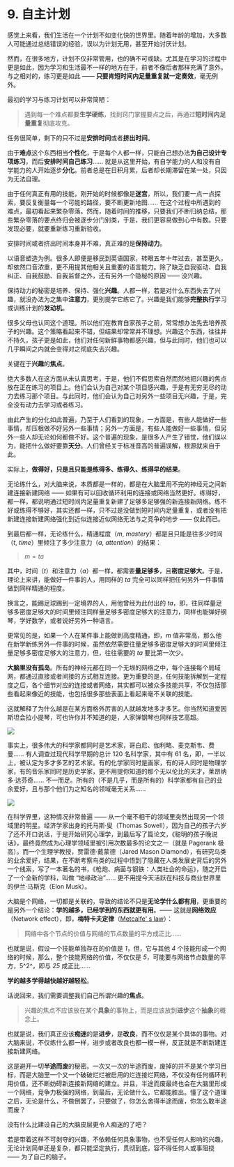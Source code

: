 # 9. 自主计划

感觉上来看，我们生活在一个计划不如变化快的世界里。随着年龄的增加，大多数人可能通过总结错误的经验，误以为计划无用，甚至开始讨厌计划。

然而，在很多地方，计划不仅非常管用，也的确不可或缺。尤其是在学习的过程中更是如此，因为学习和生活最不一样的地方在于，前者不像后者那样充满了意外。与之相对的，练习更是如此 ——  **只要肯短时间内足量重复就一定奏效**，毫无例外。

最初的学习与练习计划可以非常简陋：

> 遇到每一个难点都要**生学硬练**，找到窍门掌握要点之后，再通过**短时间内足量重复**彻底攻克。

任务很简单，剩下的只不过是**安排时间**或者**挤出时间**。

由于**难点**这个东西相当**个性化**，于是每个人都一样，只能自己想办法**为自己设计专项练习**，而后**安排时间自己练习**…… 就是从这里开始，有自学能力的人和没有自学能力的人开始逐步**分化**。前者总是在日积月累，后者却长期滞留在某一处，只因为无法自理。

由于任何真正有用的技能，刚开始的时候都像是**迷宫**，所以，我们要一点一点探索，要反复衡量每一个可能的路径，要不断更新地图…… 在这个过程中所遇到的难点，最初看起来繁杂零落。然而，随着时间的推移，只要我们不断归纳总结，那些繁杂零落的要点终归会被逐步分门别类，于是，我们更容易做到心中有数。只要发现必要，就要重新练习重新验收。

安排时间或者挤出时间本身并不难，真正难的是**保持动力**。

以语音塑造为例。很多人即便是移民到英语国家，转眼五年十年过去，甚至更久，却依然口音浓重，更不用提其他相关且重要的语言能力。除了缺乏自我驱动、自我纠正、自我鼓励、自我监督之外，还有另外一个隐秘的原因 —— 没兴趣。

保持动力的秘密是培养、保持、强化**兴趣**。人都一样，若是对什么东西失去了兴趣，就没办法为之集中**注意力**，更别提学它练它了。兴趣是我们能够**完整执行**学习或训练计划的**发动机**。

很多父母也认同这个道理。所以他们在教育自家孩子之前，常常想办法先去培养孩子的兴趣。这个策略看起来不错，但结果却常常并不理想。兴趣这个东西，往往并不持久，孩子更是如此，他们对任何新鲜事物都感兴趣，但与此同时，他们也可以几乎瞬间之内就会变得对之彻底失去兴趣。

关键在于**兴趣**的**焦点**。

绝大多数人在这方面从未认真思考，于是，他们不假思索自然而然地把兴趣的焦点放在正在练习的项目上。他们会认为自己对某个项目感兴趣，于是有无穷无尽的动力去练习那个项目。与此同时，他们会认为自己对另外一些项目无兴趣，于是，完全没有动力去学习或者练习。

由此产生的分化如此普遍，乃至于人们看到的现象，一方面是，有些人能做好一些事情，却压根做不好另外一些事情；另外一方面是，有些人能做好一些事情，但另外一些人却无论如何都做不好。这个普遍的现象，是很多人产生了错觉，他们误以为，能把什么做好要靠**天分**。人们曾经关于标准音高的普遍误解，根源就来自于此。

实际上，**做得好，只是且只能是练得多、练得久、练得早的结果**。

无论练什么，对大脑来说，本质都是一样的，都是在大脑里用不完的神经元之间新建连接新建网络  —— 如果有可以回收循环利用的连接或网络当然更好。练得好，都一样，都说明通过短时间内足量重复新建了足够多足够强的新连接新网络。练不好或练得不够好，其实还都一样，只不过是没做到短时间内足量重复，或者没有把新建连接新建网络强化到近似连接近似网络无法与之竞争的地步 —— 仅此而已。

到最后都一样，无论练什么，精通程度（*<span class="pho">m</span>*, *mastery*）都是且只能是往多少时间（*<span class="pho">t</span>*, *time*）里倾注了多少注意力（*<span class="pho">a</span>*, *attention*）的结果：

> $m = ta$

其中，时间（*<span class="pho">t</span>*）和注意力（*<span class="pho">a</span>*）都一样，都需要**量足够多**，且**密度足够大**。于是，理论上来讲，能做好一件事的人，用同样的 *<span class="pho">ta</span>* 完全可以同样把任何另外一件事情做到同样精通的程度。

换言之，能踢足球踢到一定境界的人，用他曾经为此付出的 *<span class="pho">ta</span>*，即，往同样量足够多密度足够大的时间里倾注同样量足够多密度足够大的注意力，同样也能弹好钢琴，学好数学，或者说好另外一种语言。

更常见的是，如果一个人在某件事上能做到高度精通，即，*<span class="pho">m</span>* 值非常高，那么他在新学新练另外一件事的时候，虽然依然需要往量足够多密度足够大的时间里倾注量足够多密度足够大的注意力，但，往往需要的 *<span class="pho">ta</span>* 要比第一次少。

**大脑里没有孤岛**。所有的神经元都在同一个无垠的网络之中，每个连接每个局域网，都通过直接或者间接的方式相互连接。更为重要的是，任何技能拆解到一定程度之后，各个细节对应的连接或者网络，其实都可以被众多技能共享，不仅包括那些看起来像近的技能，也包括很多那些表面上看起来毫不关联的技能。

这就解释了为什么越是在某方面格外厉害的人就越发地多才多艺。你当然知道爱因斯坦会拉小提琴，可也许你并不知道的是，人家弹钢琴也同样技艺高超。

![](/images/einstein-playing-piano.png)

事实上，很多伟大的科学家都同时是艺术家，哥白尼、伽利略、麦克斯韦、费曼…… 有人调查过现代科学早期的总计 120 名科学家，其中有 61 名，即，一半以上，被认定为多才多艺的艺术家。有的化学家同时是画家，有的诗人同时是物理学家，有的音乐家同时是历史学家，更不用提你知道的那个无以伦比的天才，莱昂纳多·达芬奇…… 不一而足。所有的（不是几乎，而是所有的）科学家都有自己的业余爱好，且与那个他们为之知名的领域毫无关系……

![](/images/hidden-connection.png)

在科学界里，这种情况非常普遍 —— 从一个毫不相干的领域里突然出现另一个领域里的明星。经济学家出身的托马斯·叟（Thomas Sowell），因为自己的孩子六岁了还不开口说话，于是开始研究心理学，到最后写了篇论文，《聪明的孩子晚说话》，最终竟然成为心理学领域里被引用次数最多的论文之一（就是 Pagerank 极高）。而一个生理学教授，贾雷德·戴蒙德（Jared Mason Diamond），有研究鸟类的业余爱好，结果，在不断考察鸟类的过程中悟到了隐藏在人类发展史背后的另外一个线索，写了一本著名的书，《枪炮、病菌与钢铁：人类社会的命运》，随之开启了一个全新的学科，叫做 “地缘政治”…… 更不用提今天活跃在科技与商业世界里的伊兰·马斯克（Elon Musk）。

大脑是个网络，一切都是关联的，导致的结论不只是**无论学什么都有用**，更重要的是另外一个结论：**学的越多，已经学到的东西就更有用**。—— 这就是**网络效应**（Network effect），即，**梅特卡夫定律**（[Metcalfe' s law](https://en.wikipedia.org/?curid=65776)）：

> 网络中各个节点的价值与网络的节点数量的平方成正比……

也就是说，假设一个技能单独存在的价值是 *1*，但，它与其他 *4* 个技能形成一个网络的时候，那么，整个技能网络的价值，不仅仅是 *5*，可能要与网络节点数量的平方，5^2^，即与 *25* 成正比……

**学的越多学得越快越好越轻松**。

话说回来，我们需要调整我们自己所谓兴趣的**焦点**。

> 兴趣的焦点不应该放在某个**具象**的事物上，而是应该放到**进步**这个**抽象**的概念上。

也就是说，我们真正应该**痴迷**的是**进步**，是**改良**，而不仅仅是某个具体的事物。对大脑来说，不仅练什么都一样，进步或者改良也都一模一样，反正就是不断新建连接新建网络。

这是避开一切**半途而废**的秘密。一次又一次的半途而废，废掉的并不是某个学习目标，而是大脑里一个又一个破破烂烂被启用的烂连接烂网络，不仅没有任何循环利用价值，还不断妨碍新连接新网络的建立。并且，半途而废最终也会在大脑里形成一个网络，竞争力极强的网络，到最后，无论做什么，它都能胜出。懂了这个道理之后，无论是什么，不做倒罢了，只要做了，你怎么舍得半途而废，你怎么敢半途而废？

没有什么比建设自己的大脑皮层更令人痴迷的了吧？

若是带着这样不可剥夺的兴趣，不依赖任何具象事物，也不受任何人影响的兴趣，无论计划简单还是复杂，都只能坚定执行，贯彻到底，容不得任何人或事阻挠 —— 为了自己的脑子。
